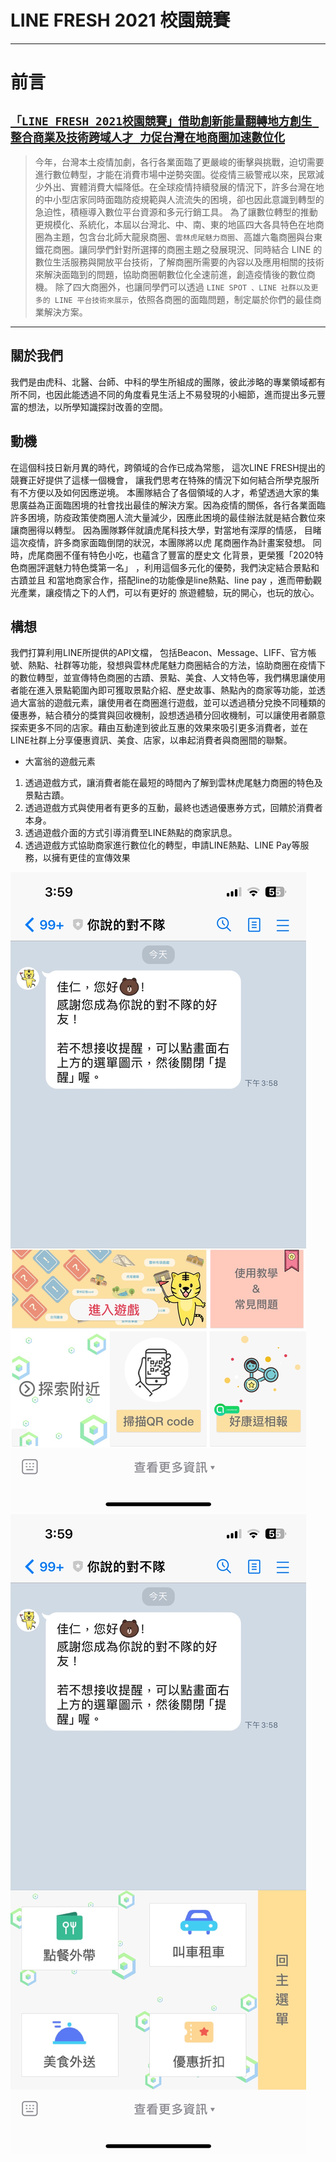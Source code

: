 # LINE FRESH 2021 校園競賽
---
# 前言
## [``「LINE FRESH 2021校園競賽」借助創新能量翻轉地方創生 整合商業及技術跨域人才 力促台灣在地商圈加速數位化``](https://linecorp.com/zh-hant/pr/news/zh-hant/2021/4031)
>今年，台灣本土疫情加劇，各行各業面臨了更嚴峻的衝擊與挑戰，迫切需要進行數位轉型，才能在消費市場中逆勢突圍。從疫情三級警戒以來，民眾減少外出、實體消費大幅降低。在全球疫情持續發展的情況下，許多台灣在地的中小型店家同時面臨防疫規範與人流流失的困境，卻也因此意識到轉型的急迫性，積極導入數位平台資源和多元行銷工具。
>為了讓數位轉型的推動更規模化、系統化，本屆以台灣北、中、南、東的地區四大各具特色在地商圈為主題，包含台北師大龍泉商圈、``雲林虎尾魅力商圈``、高雄六龜商圈與台東鐵花商圈。讓同學們針對所選擇的商圈主題之發展現況、同時結合 LINE 的數位生活服務與開放平台技術，了解商圈所需要的內容以及應用相關的技術來解決面臨到的問題，協助商圈朝數位化全速前進，創造疫情後的數位商機。
>除了四大商圈外，也讓同學們可以透過 ``LINE SPOT 、LINE 社群以及更多的 LINE 平台技術來展示``，依照各商圈的面臨問題，制定屬於你們的最佳商業解決方案。

---
## 關於我們
我們是由虎科、北醫、台師、中科的學生所組成的團隊，彼此涉略的專業領域都有所不同，也因此能透過不同的角度看見生活上不易發現的小細節，進而提出多元豐富的想法，以所學知識探討改善的空間。

## 動機
在這個科技日新月異的時代，跨領域的合作已成為常態， 這次LINE FRESH提出的競賽正好提供了這樣一個機會， 讓我們思考在特殊的情況下如何結合所學克服所有不方便以及如何因應逆境。
本團隊結合了各個領域的人才，希望透過大家的集思廣益為正面臨困境的社會找出最佳的解決方案。因為疫情的關係，各行各業面臨許多困境，防疫政策使商圈人流大量減少，因應此困境的最佳辦法就是結合數位來讓商圈得以轉型。
因為團隊夥伴就讀虎尾科技大學，對當地有深厚的情感， 目睹這次疫情，許多商家面臨倒閉的狀況，本團隊將以虎 尾商圈作為計畫案發想。 同時，虎尾商圈不僅有特色小吃，也蘊含了豐富的歷史文 化背景，更榮獲「2020特色商圈評選魅力特色獎第一名」 ，利用這個多元化的優勢，我們決定結合景點和古蹟並且 和當地商家合作，搭配line的功能像是line熱點、line pay ，進而帶動觀光產業，讓疫情之下的人們，可以有更好的 旅遊體驗，玩的開心，也玩的放心。

## 構想
我們打算利用LINE所提供的API文檔， 包括Beacon、Message、LIFF、官方帳號、熱點、社群等功能，發想與雲林虎尾魅力商圈結合的方法，協助商圈在疫情下的數位轉型，並宣傳特色商圈的古蹟、景點、美食、人文特色等，我們構思讓使用者能在進入景點範圍內即可獲取景點介紹、歷史故事、熱點內的商家等功能，並透過大富翁的遊戲元素，讓使用者在商圈進行遊戲，並可以透過積分兌換不同種類的優惠券，結合積分的獎賞與回收機制，設想透過積分回收機制，可以讓使用者願意探索更多不同的店家。藉由互動達到彼此互惠的效果來吸引更多消費者，並在LINE社群上分享優惠資訊、美食、店家，以串起消費者與商圈間的聯繫。

- 大富翁的遊戲元素
1. 透過遊戲方式，讓消費者能在最短的時間內了解到雲林虎尾魅力商圈的特色及景點古蹟。
2.	透過遊戲方式與使用者有更多的互動，最終也透過優惠券方式，回饋於消費者本身。
3.	透過遊戲介面的方式引導消費至LINE熱點的商家訊息。
4.	透過遊戲方式協助商家進行數位化的轉型，申請LINE熱點、LINE Pay等服務，以擁有更佳的宣傳效果

![image](https://github.com/chiajen870907/LineFresh2021/blob/main/IMG/LineBot1.jpg)
![image](https://github.com/chiajen870907/LineFresh2021/blob/main/IMG/LineBot2.jpg)